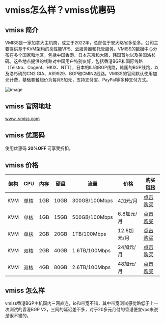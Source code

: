 # vmiss怎么样？vmiss优惠码

## vmiss 简介
VMISS是一家加拿大主机商，成立于2022年，总部位于安大略省多伦多。公司主要提供基于KVM架构的高性能VPS、云服务器和托管服务。VMISS的数据中心分布在多个国家和地区，包括中国香港、日本东京和大阪、韩国首尔以及美国洛杉矶。这些地点提供的线路对中国用户特别友好，包括香港BGP和国际线路（Telstra、Cogent、HKIX、NTT），日本的IIJ和BGP线路，韩国的BGP线路，以及洛杉矶的CN2 GIA、AS9929、BGP和CMIN2线路。VMISS的官网默认使用加元计费，基础套餐起价为每月5加元，支持支付宝、PayPal等多种支付方式。

![image](https://github.com/fnys2222/vmiss/assets/157468272/ad10e0ad-4307-4362-9da9-ef4a7d86f9da)


## vmiss 官网地址
[www..vmiss.com](https://app.vmiss.com/aff.php?aff=2076)

## vmiss 优惠码
使用优惠码 **20%OFF** 可享受折扣。

## vmiss 价格
| 架构 | CPU | 内存 | 硬盘 | 流量 | 价格 | 购买链接 |
|------|-----|------|------|------|-------|----------|
| KVM | 单核 | 1GB | 10GB | 300GB/100Mbps | 4加元/月 | [点击购买](https://app.vmiss.com/aff.php?aff=2076&pid=50) |
| KVM | 单核 | 1GB | 15GB | 500GB/100Mbps | 6.8加元/月 | [点击购买](https://app.vmiss.com/aff.php?aff=2076&pid=53) |
| KVM | 单核 | 2GB | 20GB | 1TB/100Mbps | 12.8加元/月 | [点击购买](https://app.vmiss.com/aff.php?aff=2076&pid=54) |
| KVM | 双核 | 2GB | 40GB | 1.6TB/100Mbps | 24加元/月 | [点击购买](https://app.vmiss.com/aff.php?aff=2076&pid=55) |
| KVM | 双核 | 4GB | 80GB | 2.6TB/100Mbps | 48加元/月 | [点击购买](https://app.vmiss.com/aff.php?aff=2076&pid=56) |

## vmiss 怎么样
vmiss香港BGP主机国内三网直连，io和带宽不错，其中带宽测试感觉略低于上一次测试的香港BGP V2，三网的延迟差不多，对于20多元月付的香港便宜vps来说是很不错的。
